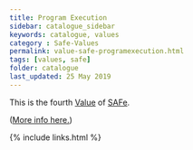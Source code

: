 ```yaml
---
title: Program Execution
sidebar: catalogue_sidebar
keywords: catalogue, values
category : Safe-Values
permalink: value-safe-programexecution.html
tags: [values, safe]
folder: catalogue
last_updated: 25 May 2019
---
```


This is the fourth [Value](values) of [SAFe](safe-archetype).

([More info here.](http://scaledagileframework.com/safe-core-values/))

{% include links.html %}
